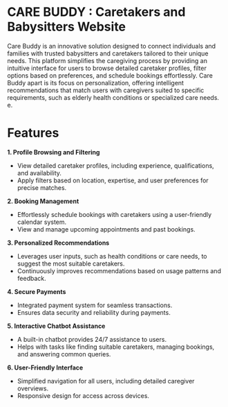 # **CARE BUDDY : Caretakers and Babysitters Website**

Care Buddy is an innovative solution designed to connect individuals and families with trusted babysitters and caretakers tailored to their unique needs. This platform simplifies the caregiving process by providing an intuitive interface for users to browse detailed caretaker profiles, filter options based on preferences, and schedule bookings effortlessly. Care Buddy apart is its focus on personalization, offering intelligent recommendations that match users with caregivers suited to specific requirements, such as elderly health conditions or specialized care needs. e.

# Features
**1. Profile Browsing and Filtering**
 - View detailed caretaker profiles, including experience, qualifications, and availability.
 - Apply filters based on location, expertise, and user preferences for precise matches.

**2. Booking Management**
 - Effortlessly schedule bookings with caretakers using a user-friendly calendar system.
 - View and manage upcoming appointments and past bookings.

**3. Personalized Recommendations**
 - Leverages user inputs, such as health conditions or care needs, to suggest the most suitable caretakers.
 - Continuously improves recommendations based on usage patterns and feedback.

**4. Secure Payments**
 - Integrated payment system for seamless transactions.
 - Ensures data security and reliability during payments.

**5. Interactive Chatbot Assistance**
 - A built-in chatbot provides 24/7 assistance to users.
 - Helps with tasks like finding suitable caretakers, managing bookings, and answering common queries.

**6. User-Friendly Interface**
 - Simplified navigation for all users, including detailed caregiver overviews.
 - Responsive design for access across devices.
